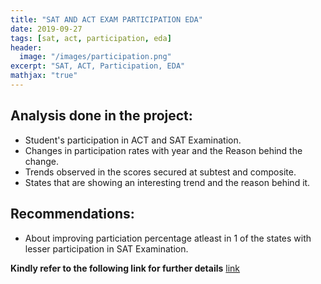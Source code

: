 ```yaml
---
title: "SAT AND ACT EXAM PARTICIPATION EDA"
date: 2019-09-27
tags: [sat, act, participation, eda]
header:
  image: "/images/participation.png"
excerpt: "SAT, ACT, Participation, EDA"
mathjax: "true"
---
```


## Analysis done in the project: 
<ul>
<li>Student's participation in ACT and SAT Examination.</li>
<li>Changes in participation rates with year and the Reason behind the change.</li>
<li>Trends observed in the scores secured at subtest and composite.</li>
<li>States that are showing an interesting trend and the reason behind it.</li>
</ul> 

## Recommendations:
<ul>
<li>About improving particiation percentage atleast in 1 of the states with lesser participation in SAT Examination.</li>
</ul>  

**Kindly refer to the following link for further details**
[link](https://github.com/yilongchua/SAT-ACT-ANALYSIS)

